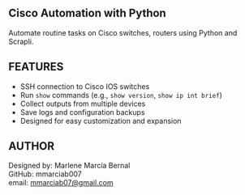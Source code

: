 ## Cisco Automation with Python ##

Automate routine tasks on Cisco switches, routers using Python and Scrapli.  

## FEATURES ##
- SSH connection to Cisco IOS switches
- Run `show` commands (e.g., `show version`, `show ip int brief`)
- Collect outputs from multiple devices
- Save logs and configuration backups
- Designed for easy customization and expansion

## AUTHOR ##
Designed by: Marlene Marcía Bernal  
GitHub: mmarciab007  
email: mmarciab07@gmail.com  

